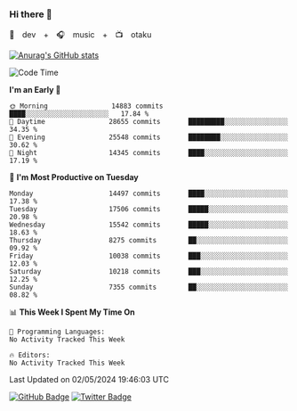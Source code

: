 ### Hi there 👋

🚀　dev　+　🎧　music　+　📺　otaku


[![Anurag's GitHub stats](https://github-readme-stats.vercel.app/api?username=koheitasaka&count_private=true&show_icons=true&theme=monokai)](https://github.com/koheitasaka/github-readme-stats)

<!--START_SECTION:waka-->
![Code Time](http://img.shields.io/badge/Code%20Time-1%2C161%20hrs%2023%20mins-blue)

**I'm an Early 🐤** 

```text
🌞 Morning                14883 commits       ████░░░░░░░░░░░░░░░░░░░░░   17.84 % 
🌆 Daytime                28655 commits       █████████░░░░░░░░░░░░░░░░   34.35 % 
🌃 Evening                25548 commits       ████████░░░░░░░░░░░░░░░░░   30.62 % 
🌙 Night                  14345 commits       ████░░░░░░░░░░░░░░░░░░░░░   17.19 % 
```
📅 **I'm Most Productive on Tuesday** 

```text
Monday                   14497 commits       ████░░░░░░░░░░░░░░░░░░░░░   17.38 % 
Tuesday                  17506 commits       █████░░░░░░░░░░░░░░░░░░░░   20.98 % 
Wednesday                15542 commits       █████░░░░░░░░░░░░░░░░░░░░   18.63 % 
Thursday                 8275 commits        ██░░░░░░░░░░░░░░░░░░░░░░░   09.92 % 
Friday                   10038 commits       ███░░░░░░░░░░░░░░░░░░░░░░   12.03 % 
Saturday                 10218 commits       ███░░░░░░░░░░░░░░░░░░░░░░   12.25 % 
Sunday                   7355 commits        ██░░░░░░░░░░░░░░░░░░░░░░░   08.82 % 
```


📊 **This Week I Spent My Time On** 

```text
💬 Programming Languages: 
No Activity Tracked This Week

🔥 Editors: 
No Activity Tracked This Week
```


 Last Updated on 02/05/2024 19:46:03 UTC
<!--END_SECTION:waka-->

[![GitHub Badge](https://img.shields.io/badge/GitHub-100000?style=for-the-badge&logo=github&logoColor=white)](https://github.com/koheitasaka)
[![Twitter Badge](https://img.shields.io/badge/Twitter-1DA1F2?style=for-the-badge&logo=twitter&logoColor=white)](https://twitter.com/sleep_asleep_)
